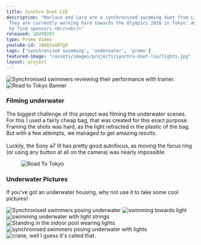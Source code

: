 ```yaml
---
title: Synchro Duet LIE
description: "Marluce and Lara are a synchronised swimming duet from Liechtenstein.
 They are currently working hard towards the Olympics 2020 in Tokyo. As their training is quite expensive, they started a campaign on the site «i believe in you» to realise their dream. <br/><br/>I got to create this short promotion video for them, which they could use
 to find sponsors.<br/><br/>"
released: 20200201
type: Promo Video
youtube-id: J4HQJuGD7g0
tags: ['synchronized swimming', 'underwater', 'promo']
featured-image: "/assets/images/projects/synchro-duet-lie/lights.jpg"
layout: project
---
```


<div class="flickity_container">
    <img src="{{ site.url }}/assets/images/projects/synchro-duet-lie/review.png" alt="Synchronised swimmers reviewing their performance with trainer." />
    <img src="{{ site.url }}/assets/images/projects/synchro-duet-lie/roadtotokyo.png" alt="Road to Tokyo Banner" />
</div>

<div class="full-width-container has-padding">
    <article class="text-block flex">
        <div class="half">
            <h3>Filming underwater</h3>
        </div>
        <div class="half">
            <p>The biggest challenge of this project was filming the underwater scenes. For this I used a fairly cheap bag, that was created for this exact purpose. Framing the shots was hard, as the light refracted in the plastic of the bag. But with a few attempts, we managed to get amazing results.<br/><br/>Luckily, the Sony a7 III has pretty good autofocus, as moving the focus ring (or using any button at all on the camera) was nearly impossible. 
            </p>
        </div>
    </article>
</div>

<figure class="imagelist">
    <img class="full" src="{{site.url}}/assets/images/projects/synchro-duet-lie/underwater-lowres.gif" data-action="zoom"  alt="Road To Tokyo" />
</figure>

<div class="full-width-container has-padding">
    <article class="text-block flex">
        <div class="half">
            <h3>Underwater Pictures</h3>
        </div>
        <div class="half">
            <p>If you've got an underwater housing, why not use it to take some cool pictures!
            </p>
        </div>
    </article>
</div>

<div class="flickity_container">
    <img src="{{ site.url }}/assets/images/projects/synchro-duet-lie/underwater-pics/Web_A7_03086.jpg" alt="Synchronised swimmers posing underwater" />
    <img src="{{ site.url }}/assets/images/projects/synchro-duet-lie/underwater-pics/Web_A7_03370.jpg" alt="swimming towards light" />
    <img src="{{ site.url }}/assets/images/projects/synchro-duet-lie/lights.jpg" alt="swimming underwater with light strings" />
    <img src="{{ site.url }}/assets/images/projects/synchro-duet-lie/underwater-pics/Web_A7_02976.jpg" alt="Standing in the indoor pool wearing lights" />
    <img src="{{ site.url }}/assets/images/projects/synchro-duet-lie/underwater-pics/Web_A7_02998.jpg" alt="synchronised swimmers posing underwater with lights" />
    <img src="{{ site.url }}/assets/images/projects/synchro-duet-lie/underwater-pics/Web_A7_03487.jpg" alt="crane, well I guess it's called that." />
</div>